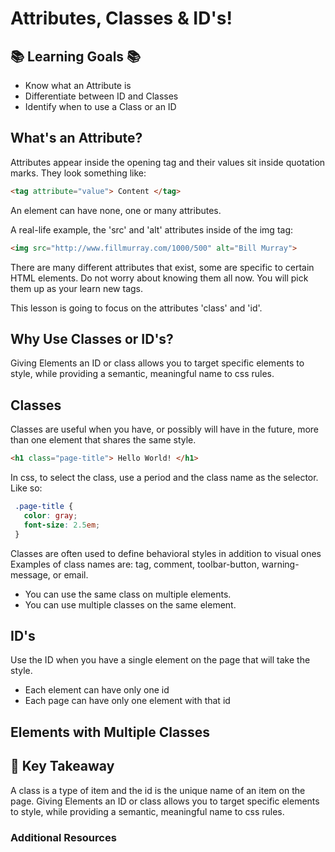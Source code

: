 # Attributes, Classes & ID's!


## 📚 Learning Goals 📚
- Know what an Attribute is
- Differentiate between ID and Classes
- Identify when to use a Class or an ID




## What's an Attribute?
Attributes appear inside the opening tag and their values sit inside quotation marks. They look something like:
  ```html
  <tag attribute="value"> Content </tag>
  ```

An element can have none, one or many attributes.

A real-life example, the 'src' and 'alt' attributes inside of the img tag:
  ```html
  <img src="http://www.fillmurray.com/1000/500" alt="Bill Murray">
  ```

There are many different attributes that exist, some are specific to certain HTML elements. Do not worry about knowing them all now. You will pick them up as your learn new tags.

 This lesson is going to focus on the attributes 'class' and 'id'.


## Why Use Classes or ID's?
Giving Elements an ID or class allows you to target specific elements to style, while providing a semantic, meaningful name to css rules.

## Classes

 Classes are useful when you have, or possibly will have in the future, more than one element that shares the same style.


   ```html
   <h1 class="page-title"> Hello World! </h1>
   ```

In css, to select the class, use a period and the class name as the selector. Like so: 
   ```css
    .page-title {
      color: gray;
      font-size: 2.5em;
    }
   ```

 Classes are often used to define behavioral styles in addition to visual ones Examples of class names are: tag, comment, toolbar-button, warning-message, or email.

- You can use the same class on multiple elements.
- You can use multiple classes on the same element.

## ID's

Use the ID when you have a single element on the page that will take the style.

- Each element can have only one id
- Each page can have only one element with that id


## Elements with Multiple Classes



## 🔑 Key Takeaway
A class is a type of item and the id is the unique name of an item on the page. Giving Elements an ID or class allows you to target specific elements to style, while providing a semantic, meaningful name to css rules.

### Additional Resources
